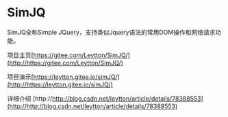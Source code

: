 # SimJQ
SimJQ全称Simple JQuery，支持类似Jquery语法的常用DOM操作和网络请求功能。

项目主页[https://gitee.com/Leytton/SimJQ/](http://https://gitee.com/Leytton/SimJQ/)

项目演示[https://leytton.gitee.io/simJQ/](http://https://leytton.gitee.io/simJQ/)

详细介绍 [http://http://blog.csdn.net/leytton/article/details/78388553](http://http://blog.csdn.net/leytton/article/details/78388553)
